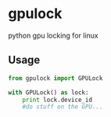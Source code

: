 gpulock
=======

python gpu locking for linux

Usage
-----

```python
from gpulock import GPULock

with GPULock() as lock:
    print lock.device_id
    #do stuff on the GPU...
```
